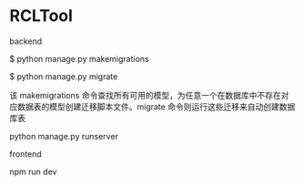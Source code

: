 # RCLTool

backend

$ python manage.py makemigrations

$ python manage.py migrate

该 makemigrations 命令查找所有可用的模型，为任意一个在数据库中不存在对应数据表的模型创建迁移脚本文件。migrate 命令则运行这些迁移来自动创建数据库表

python manage.py runserver

frontend

npm run dev